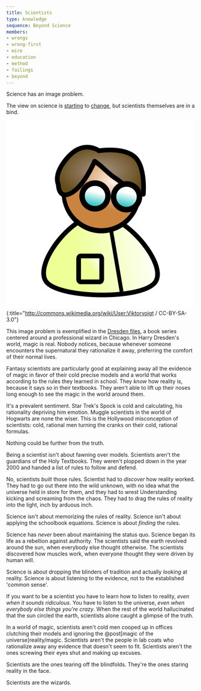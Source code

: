 ```yaml
---
title: Scientists
type: knowledge
sequence: Beyond Science
members:
- wrongs
- wrong-first
- mire
- education
- method
- failings
- beyond
---
```

Science has an image problem.

The view on science is [starting](http://www.haydenplanetarium.org/tyson/) to [change](https://www.facebook.com/IFeakingLoveScience), but scientists themselves are in a bind.

![Scteriotype](/images/scteriotype.png){:title="http://commons.wikimedia.org/wiki/User:Viktorvoigt / CC-BY-SA-3.0"}

This image problem is exemplified in the [Dresden files](http://www.jim-butcher.com/books/dresden), a book series centered around a professional wizard in Chicago. In Harry Dresden's world, magic is real. Nobody notices, because whenever someone encounters the supernatural they rationalize it away, preferring the comfort of their normal lives.

Fantasy scientists are particularly good at explaining away all the evidence of magic in favor of their cold precise models and a world that works according to the rules they learned in school. They *know* how reality is, because it says so in their textbooks. They aren't able to lift up their noses long enough to see the magic in the world around them.

It's a prevalent sentiment. Star Trek's Spock is cold and calculating, his rationality depriving him emotion. Muggle scientists in the world of Hogwarts are none the wiser. This is the Hollywood misconception of scientists: cold, rational men turning the cranks on their cold, rational formulas.

Nothing could be further from the truth.

Being a scientist isn't about fawning over models. Scientists aren't the guardians of the Holy Textbooks. They weren't plopped down in the year 2000 and handed a list of rules to follow and defend.

No, scientists *built* those rules. Scientist had to *discover* how reality worked. They had to go out there into the wild unknown, with no idea what the universe held in store for them, and they had to wrest Understanding kicking and screaming from the chaos. They had to drag the rules of reality into the light, inch by arduous inch.

Science isn't about memorizing the rules of reality. Science isn't about applying the schoolbook equations. Science is about *finding* the rules.

Science has *never* been about maintaining the status quo. Science began its life as a rebellion against authority. The scientists said the earth revolved around the sun, when everybody else thought otherwise. The scientists discovered how muscles work, when everyone thought they were driven by human will.

Science is about dropping the blinders of tradition and actually *looking* at reality. Science is about listening to the evidence, not to the established 'common sense'.

If you want to be a scientist you have to learn how to listen to reality, *even when it sounds ridiculous*. You have to listen to the universe, *even when everybody else things you're crazy*. When the rest of the world hallucinated that the sun circled the earth, scientists alone caught a glimpse of the truth.

In a world of magic, scientists aren't cold men cooped up in offices clutching their models and ignoring the @post[magic of the universe]reality/magic. Scientists aren't the people in lab coats who rationalize away any evidence that doesn't seem to fit. Scientists aren't the ones screwing their eyes shut and making up excuses.

Scientists are the ones tearing off the blindfolds. They're the ones staring reality in the face.

Scientists are the wizards.
